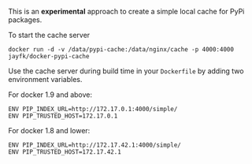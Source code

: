 This is an **experimental** approach to create a simple local cache for PyPi packages.

To start the cache server

    docker run -d -v /data/pypi-cache:/data/nginx/cache -p 4000:4000 jayfk/docker-pypi-cache

Use the cache server during build time in your  `Dockerfile` by adding two environment variables.

For docker 1.9 and above:

    ENV PIP_INDEX_URL=http://172.17.0.1:4000/simple/
    ENV PIP_TRUSTED_HOST=172.17.0.1

For docker 1.8 and lower:
 
    ENV PIP_INDEX_URL=http://172.17.42.1:4000/simple/
    ENV PIP_TRUSTED_HOST=172.17.42.1
